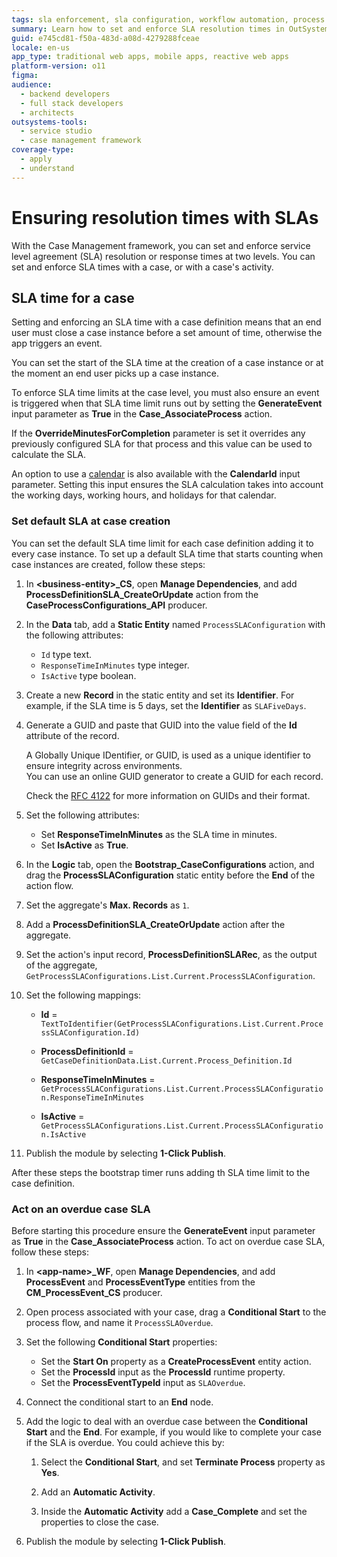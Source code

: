 ```yaml
---
tags: sla enforcement, sla configuration, workflow automation, process management, business rules
summary: Learn how to set and enforce SLA resolution times in OutSystems 11 (O11) using the Case Management framework.
guid: e745cd81-f50a-483d-a08d-4279288fceae
locale: en-us
app_type: traditional web apps, mobile apps, reactive web apps
platform-version: o11
figma:
audience:
  - backend developers
  - full stack developers
  - architects
outsystems-tools:
  - service studio
  - case management framework
coverage-type:
  - apply
  - understand
---
```


# Ensuring resolution times with SLAs

With the Case Management framework, you can set and enforce service level agreement (SLA) resolution or response times at two levels. You can set and enforce SLA times with a case, or with a case's activity.

## SLA time for a case

Setting and enforcing an SLA time with a case definition means that an end user must close a case instance before a set amount of time, otherwise the app triggers an event.

You can set the start of the SLA time at the creation of a case instance or at the moment an end user picks up a case instance.

To enforce SLA time limits at the case level, you must also ensure an event is triggered when that SLA time limit runs out by setting the **GenerateEvent** input parameter as **True** in the **Case_AssociateProcess** action.

If the **OverrideMinutesForCompletion** parameter is set it overrides any previously configured SLA for that process and this value can be used to calculate the SLA.

An option to use a [calendar](calendar.md) is also available with the **CalendarId** input parameter. Setting this input ensures the SLA calculation takes into account the working days, working hours, and holidays for that calendar.

### Set default SLA at case creation

You can set the default SLA time limit for each case definition adding it to every case instance.
To set up a default SLA time that starts counting when case instances are created, follow these steps:

1. In **&lt;business-entity&gt;_CS**, open  **Manage Dependencies**, and add **ProcessDefinitionSLA_CreateOrUpdate** action from the **CaseProcessConfigurations_API** producer.

1. In the **Data** tab, add a **Static Entity** named `ProcessSLAConfiguration` with the following attributes:

    * `Id` type text.
    * `ResponseTimeInMinutes` type integer.
    * `IsActive` type boolean.

1. Create a new **Record** in the static entity and set its **Identifier**. For example, if the SLA time is 5 days, set the **Identifier** as `SLAFiveDays`.

1. Generate a GUID and paste that GUID into the value field of the **Id** attribute of the record.

    <div class="info" markdown="1">

    A Globally Unique IDentifier, or GUID, is used as a unique identifier to ensure integrity across environments.  
    You can use an online GUID generator to create a GUID for each record.

    Check the [RFC 4122](https://www.ietf.org/rfc/rfc4122.txt) for more information on GUIDs and their format.

    </div>

1. Set the following attributes:

    * Set **ResponseTimeInMinutes** as the SLA time in minutes.
    * Set **IsActive** as **True**.

1. In the **Logic** tab, open the **Bootstrap_CaseConfigurations** action, and drag the **ProcessSLAConfiguration** static entity before the **End** of the action flow.

1. Set the aggregate's **Max. Records** as `1`.

1. Add a **ProcessDefinitionSLA_CreateOrUpdate** action after the aggregate.

1. Set the action's input record, **ProcessDefinitionSLARec**, as the output of the aggregate, `GetProcessSLAConfigurations.List.Current.ProcessSLAConfiguration`.

1. Set the following mappings:

    * **Id** = `TextToIdentifier(GetProcessSLAConfigurations.List.Current.ProcessSLAConfiguration.Id)`

    * **ProcessDefinitionId** = `GetCaseDefinitionData.List.Current.Process_Definition.Id`

    * **ResponseTimeInMinutes** = `GetProcessSLAConfigurations.List.Current.ProcessSLAConfiguration.ResponseTimeInMinutes`

    * **IsActive** = `GetProcessSLAConfigurations.List.Current.ProcessSLAConfiguration.IsActive`

1. Publish the module by selecting **1-Click Publish**.

After these steps the bootstrap timer runs adding th SLA time limit to the case definition.

### Act on an overdue case SLA

Before starting this procedure ensure the **GenerateEvent** input parameter as **True** in the **Case_AssociateProcess** action.
To act on overdue case SLA, follow these steps:

1. In **&lt;app-name&gt;_WF**, open  **Manage Dependencies**, and add  **ProcessEvent** and **ProcessEventType** entities from the **CM_ProcessEvent_CS** producer.

1. Open process associated with your case, drag a **Conditional Start** to the process flow, and name it `ProcessSLAOverdue`.

1. Set the following **Conditional Start** properties:

    * Set the **Start On** property as a **CreateProcessEvent** entity action.
    * Set the **ProcessId** input as the **ProcessId** runtime property.
    * Set the **ProcessEventTypeId** input as `SLAOverdue`.

1. Connect the conditional start to an **End** node.

1. Add the logic to deal with an overdue case between the **Conditional Start** and the **End**. For example, if you would like to complete your case if the SLA is overdue. You could achieve this by:

    1. Select the **Conditional Start**, and set **Terminate Process** property as **Yes**.

    1. Add an **Automatic Activity**.

    1. Inside the **Automatic Activity** add a **Case_Complete** and set the properties to close the case.

1. Publish the module by selecting **1-Click Publish**.
